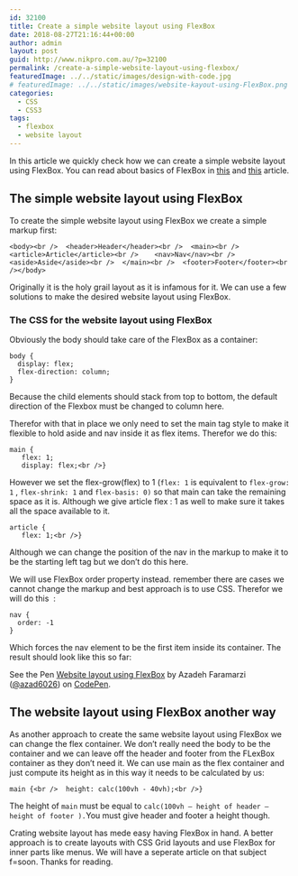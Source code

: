 ```yaml
---
id: 32100
title: Create a simple website layout using FlexBox
date: 2018-08-27T21:16:44+00:00
author: admin
layout: post
guid: http://www.nikpro.com.au/?p=32100
permalink: /create-a-simple-website-layout-using-flexbox/
featuredImage: ../../static/images/design-with-code.jpg
# featuredImage: ../../static/images/website-kayout-using-FlexBox.png
categories:
  - CSS
  - CSS3
tags:
  - flexbox
  - website layout
---
```

In this article we quickly check how we can create a simple website layout using FlexBox. You can read about basics of FlexBox in [this](http://www.nikpro.com.au/flexbox-explained-in-a-simple-way-with-examples-part-1/) and [this](http://www.nikpro.com.au/flexbox-explained-in-a-simple-way-with-examples-part-2/) article.

## The simple website layout using FlexBox

To create the simple website layout using FlexBox we create a simple markup first:


```
<body><br />  <header>Header</header><br />  <main><br />    <article>Article</article><br />    <nav>Nav</nav><br />    <aside>Aside</aside><br />  </main><br />  <footer>Footer</footer><br /></body>
```


Originally it is the holy grail layout as it is infamous for it. We can use a few solutions to make the desired website layout using FlexBox. 

### The CSS for the website layout using FlexBox

Obviously the body should take care of the FlexBox as a container:


```
body {
  display: flex;
  flex-direction: column;
}
```


Because the child elements should stack from top to bottom, the default direction of the Flexbox must be changed to column here.

Therefor with that in place we only need to set the main tag style to make it flexible to hold aside and nav inside it as flex items. Therefor we do this:


```
main {
   flex: 1;
   display: flex;<br />}
```


However we set the flex-grow(flex) to 1 (`flex: 1` is equivalent to `flex-grow: 1` , `flex-shrink: 1` and `flex-basis: 0)` so that main can take the remaining space as it is. Although we give article flex : 1 as well to make sure it takes all the space available to it. 


```
article {
   flex: 1;<br />}
```


Although we can change the position of the nav in the markup to make it to be the starting left tag but we don&#8217;t do this here.

We will use FlexBox order property instead. remember there are cases we cannot change the markup and best approach is to use CSS. Therefor we will do this  :


```
nav {
  order: -1
}
```


Which forces the nav element to be the first item inside its container. The result should look like this so far:

<p data-height="400" data-theme-id="0" data-slug-hash="mGPqvZ" data-default-tab="css,result" data-user="azad6026" data-pen-title="Website layout using  FlexBox" class="codepen">
  See the Pen <a href="https://codepen.io/azad6026/pen/mGPqvZ/">Website layout using FlexBox</a> by Azadeh Faramarzi (<a href="https://codepen.io/azad6026">@azad6026</a>) on <a href="https://codepen.io">CodePen</a>.
</p>

## The website layout using FlexBox another way

As another approach to create the same website layout using FlexBox we can change the flex container. We don&#8217;t really need the body to be the container and we can leave off the header and footer from the FLexBox container as they don&#8217;t need it. We can use main as the flex container and just compute its height as in this way it needs to be calculated by us:


```
main {<br />  height: calc(100vh - 40vh);<br />}
```


The height of `main` must be equal to `calc(100vh — height of header — height of footer ).`You must give header and footer a height though.

Crating website layout has mede easy having FlexBox in hand. A better approach is to create layouts with CSS Grid layouts and use FlexBox for inner parts like menus. We will have a seperate article on that subject f=soon. Thanks for reading.